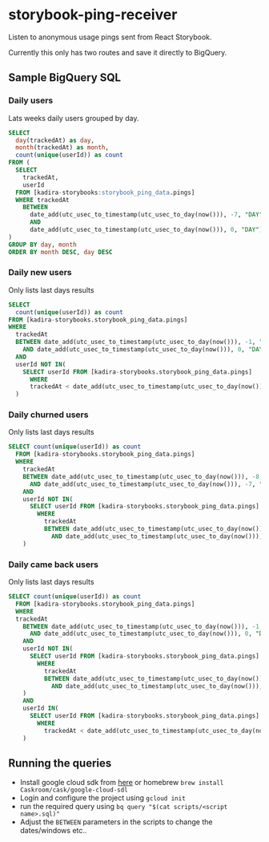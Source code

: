 # storybook-ping-receiver

Listen to anonymous usage pings sent from React Storybook.

Currently this only has two routes and save it directly to BigQuery.


## Sample BigQuery SQL

### Daily users
Lats weeks daily users grouped by day.
```SQL
SELECT
  day(trackedAt) as day,
  month(trackedAt) as month,
  count(unique(userId)) as count
FROM (
  SELECT
    trackedAt,
    userId
  FROM [kadira-storybooks:storybook_ping_data.pings]
  WHERE trackedAt
    BETWEEN
      date_add(utc_usec_to_timestamp(utc_usec_to_day(now())), -7, "DAY")
      AND
      date_add(utc_usec_to_timestamp(utc_usec_to_day(now())), 0, "DAY")
)
GROUP BY day, month
ORDER BY month DESC, day DESC
```

### Daily new users
Only lists last days results

```SQL
SELECT
  count(unique(userId)) as count
FROM [kadira-storybooks.storybook_ping_data.pings]
WHERE
  trackedAt
  BETWEEN date_add(utc_usec_to_timestamp(utc_usec_to_day(now())), -1, "DAY")
    AND date_add(utc_usec_to_timestamp(utc_usec_to_day(now())), 0, "DAY")
  AND
  userId NOT IN(
    SELECT userId FROM [kadira-storybooks.storybook_ping_data.pings]
      WHERE
      trackedAt < date_add(utc_usec_to_timestamp(utc_usec_to_day(now())), -1, "DAY")
  )
```

### Daily churned users
Only lists last days results

```SQL
SELECT count(unique(userId)) as count
  FROM [kadira-storybooks.storybook_ping_data.pings]
  WHERE
    trackedAt
    BETWEEN date_add(utc_usec_to_timestamp(utc_usec_to_day(now())), -8, "DAY")
      AND date_add(utc_usec_to_timestamp(utc_usec_to_day(now())), -7, "DAY")
    AND
    userId NOT IN(
      SELECT userId FROM [kadira-storybooks.storybook_ping_data.pings]
        WHERE
          trackedAt
          BETWEEN date_add(utc_usec_to_timestamp(utc_usec_to_day(now())), -7, "DAY")
            AND date_add(utc_usec_to_timestamp(utc_usec_to_day(now())), 0, "DAY")
    )
```

### Daily came back users
Only lists last days results

```SQL
SELECT count(unique(userId)) as count
  FROM [kadira-storybooks.storybook_ping_data.pings]
  WHERE
  trackedAt
    BETWEEN date_add(utc_usec_to_timestamp(utc_usec_to_day(now())), -1, "DAY")
      AND date_add(utc_usec_to_timestamp(utc_usec_to_day(now())), 0, "DAY")
    AND
    userId NOT IN(
      SELECT userId FROM [kadira-storybooks.storybook_ping_data.pings]
        WHERE
          trackedAt
          BETWEEN date_add(utc_usec_to_timestamp(utc_usec_to_day(now())), -7, "DAY")
            AND date_add(utc_usec_to_timestamp(utc_usec_to_day(now())), -1, "DAY")
    )
    AND
    userId IN(
      SELECT userId FROM [kadira-storybooks.storybook_ping_data.pings]
        WHERE
          trackedAt < date_add(utc_usec_to_timestamp(utc_usec_to_day(now())), -7, "DAY")
    )
```

## Running the queries
* Install google cloud sdk from [here](https://cloud.google.com/sdk/docs/quickstart-mac-os-x) or homebrew `brew install Caskroom/cask/google-cloud-sdl`
* Login and configure the project using `gcloud init`
* run the required query using `bq query "$(cat scripts/<script name>.sql)"`
* Adjust the `BETWEEN` parameters in the scripts to change the dates/windows etc..
